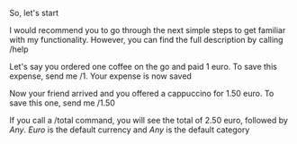 So, let's start
  
  I would recommend you to go through the next simple steps 
to get familiar with my functionality. 
However, you can find the full description by calling /help
  
  Let's say you ordered one coffee on the go and paid 1 euro. 
To save this expense, send me /1. Your expense is now saved
  
  Now your friend arrived and you offered a cappuccino for 1.50 euro. 
To save this one, send me /1.50
  
  If you call a /total command, you will see the total of 2.50 euro,
followed by _Any_. 
_Euro_ is the default currency and _Any_ is the default category